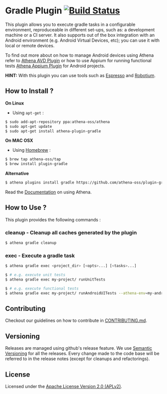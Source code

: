 # Gradle Plugin [![Build Status](https://travis-ci.org/athena-oss/plugin-gradle.svg?branch=master)](https://travis-ci.org/athena-oss/plugin-gradle)

This plugin allows you to execute gradle tasks in a configurable environment, reproduceable in different set-ups, such as: a development machine or a CI server. It also supports out of the box integration with an Android environment (e.g. Android Virtual Devices, etc); you can use it with local or remote devices.

To find out more about on how to manage Android devices using Athena refer to [Athena AVD Plugin](https://github.com/athena-oss/plugin-avd) or how to use Appium for running functional tests [Athena Appium Plugin](https://github.com/athena-oss/plugin-appium) for Android projects.

**HINT:** With this plugin you can use tools such as [Espresso](https://developer.android.com/training/testing/ui-testing/index.html) and [Robotium](http://www.robotium.org).

## How to Install ?

**On Linux**

* Using `apt-get` :

```bash
$ sudo add-apt-repository ppa:athena-oss/athena
$ sudo apt-get update
$ sudo apt-get install athena-plugin-gradle
```

**On MAC OSX**

* Using [Homebrew](http://brew.sh/) :

```bash
$ brew tap athena-oss/tap
$ brew install plugin-gradle
```

**Alternative**

```bash
$ athena plugins install gradle https://github.com/athena-oss/plugin-gradle.git
```

Read the [Documentation](http://athena-oss.github.io/plugin-gradle) on using Athena.

## How to Use ?

This plugin provides the following commands :

### cleanup - Cleanup all caches generated by the plugin

```bash
$ athena gradle cleanup
```

### exec - Execute a gradle task

```bash
$ athena gradle exec <project_dir> [<opts>...] [<tasks>...]

$ # e.g. execute unit tests
$ athena gradle exec my-project/ runUnitTests

$ # e.g. execute functional tests
$ athena gradle exec my-project/ runAndroidUITests --athena-env=my-android.env --with-avd=192.168.99.101:5555
```
## Contributing

Checkout our guidelines on how to contribute in [CONTRIBUTING.md](CONTRIBUTING.md).

## Versioning

Releases are managed using github's release feature. We use [Semantic Versioning](http://semver.org) for all
the releases. Every change made to the code base will be referred to in the release notes (except for
cleanups and refactorings).

## License

Licensed under the [Apache License Version 2.0 (APLv2)](LICENSE).
